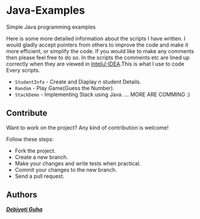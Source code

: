 # Java-Examples
Simple Java programming examples

Here is some more detailed information about the scripts I have written. I would gladly accept pointers from others to improve the code and make it more efficient, or simplify the code.  If you would like to make any comments then please feel free to do so.
In the scripts the comments etc are lined up correctly when they are viewed in [InteliJ-IDEA](https://www.jetbrains.com/idea/).This is what I use to code Every scripts.

- `StudentInfo` - Create and Diaplay n student Details.
- `Random` - Play Game(Guess the Number).
- `StackDemo` - Implementing Stack using Java.
...
MORE ARE COMMING :)

## Contribute

Want to work on the project? Any kind of contribution is welcome!

Follow these steps:
- Fork the project.
- Create a new branch.
- Make your changes and write tests when practical.
- Commit your changes to the new branch.
- Send a pull request.

## Authors

***[Debjyoti Guha](https://debajyotiguha11.github.io/)***
